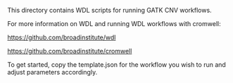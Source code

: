 This directory contains WDL scripts for running GATK CNV workflows.

For more information on WDL and running WDL workflows with cromwell:

https://github.com/broadinstitute/wdl

https://github.com/broadinstitute/cromwell

To get started, copy the template.json for the workflow you wish to run and adjust parameters accordingly.

